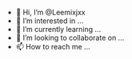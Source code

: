- 👋 Hi, I’m @Leemixjxx
- 👀 I’m interested in ...
- 🌱 I’m currently learning ...
- 💞️ I’m looking to collaborate on ...
- 📫 How to reach me ...

<!---
Leemixjxx/Leemixjxx is a ✨ special ✨ repository because its `README.md` (this file) appears on your GitHub profile.
You can click the Preview link to take a look at your changes.
--->
